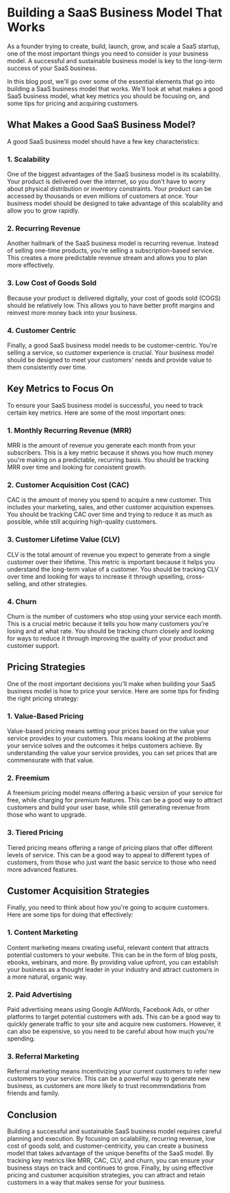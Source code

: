 # Building a SaaS Business Model That Works

As a founder trying to create, build, launch, grow, and scale a SaaS startup, one of the most important things you need to consider is your business model. A successful and sustainable business model is key to the long-term success of your SaaS business.

In this blog post, we'll go over some of the essential elements that go into building a SaaS business model that works. We'll look at what makes a good SaaS business model, what key metrics you should be focusing on, and some tips for pricing and acquiring customers.

## What Makes a Good SaaS Business Model?

A good SaaS business model should have a few key characteristics:

### 1. Scalability

One of the biggest advantages of the SaaS business model is its scalability. Your product is delivered over the internet, so you don't have to worry about physical distribution or inventory constraints. Your product can be accessed by thousands or even millions of customers at once. Your business model should be designed to take advantage of this scalability and allow you to grow rapidly.

### 2. Recurring Revenue

Another hallmark of the SaaS business model is recurring revenue. Instead of selling one-time products, you're selling a subscription-based service. This creates a more predictable revenue stream and allows you to plan more effectively.

### 3. Low Cost of Goods Sold

Because your product is delivered digitally, your cost of goods sold (COGS) should be relatively low. This allows you to have better profit margins and reinvest more money back into your business.

### 4. Customer Centric

Finally, a good SaaS business model needs to be customer-centric. You're selling a service, so customer experience is crucial. Your business model should be designed to meet your customers' needs and provide value to them consistently over time.

## Key Metrics to Focus On

To ensure your SaaS business model is successful, you need to track certain key metrics. Here are some of the most important ones:

### 1. Monthly Recurring Revenue (MRR)

MRR is the amount of revenue you generate each month from your subscribers. This is a key metric because it shows you how much money you're making on a predictable, recurring basis. You should be tracking MRR over time and looking for consistent growth.

### 2. Customer Acquisition Cost (CAC)

CAC is the amount of money you spend to acquire a new customer. This includes your marketing, sales, and other customer acquisition expenses. You should be tracking CAC over time and trying to reduce it as much as possible, while still acquiring high-quality customers.

### 3. Customer Lifetime Value (CLV)

CLV is the total amount of revenue you expect to generate from a single customer over their lifetime. This metric is important because it helps you understand the long-term value of a customer. You should be tracking CLV over time and looking for ways to increase it through upselling, cross-selling, and other strategies.

### 4. Churn

Churn is the number of customers who stop using your service each month. This is a crucial metric because it tells you how many customers you're losing and at what rate. You should be tracking churn closely and looking for ways to reduce it through improving the quality of your product and customer support.

## Pricing Strategies

One of the most important decisions you'll make when building your SaaS business model is how to price your service. Here are some tips for finding the right pricing strategy:

### 1. Value-Based Pricing

Value-based pricing means setting your prices based on the value your service provides to your customers. This means looking at the problems your service solves and the outcomes it helps customers achieve. By understanding the value your service provides, you can set prices that are commensurate with that value.

### 2. Freemium

A freemium pricing model means offering a basic version of your service for free, while charging for premium features. This can be a good way to attract customers and build your user base, while still generating revenue from those who want to upgrade.

### 3. Tiered Pricing

Tiered pricing means offering a range of pricing plans that offer different levels of service. This can be a good way to appeal to different types of customers, from those who just want the basic service to those who need more advanced features.

## Customer Acquisition Strategies

Finally, you need to think about how you're going to acquire customers. Here are some tips for doing that effectively:

### 1. Content Marketing

Content marketing means creating useful, relevant content that attracts potential customers to your website. This can be in the form of blog posts, ebooks, webinars, and more. By providing value upfront, you can establish your business as a thought leader in your industry and attract customers in a more natural, organic way.

### 2. Paid Advertising

Paid advertising means using Google AdWords, Facebook Ads, or other platforms to target potential customers with ads. This can be a good way to quickly generate traffic to your site and acquire new customers. However, it can also be expensive, so you need to be careful about how much you're spending.

### 3. Referral Marketing

Referral marketing means incentivizing your current customers to refer new customers to your service. This can be a powerful way to generate new business, as customers are more likely to trust recommendations from friends and family.

## Conclusion

Building a successful and sustainable SaaS business model requires careful planning and execution. By focusing on scalability, recurring revenue, low cost of goods sold, and customer-centricity, you can create a business model that takes advantage of the unique benefits of the SaaS model. By tracking key metrics like MRR, CAC, CLV, and churn, you can ensure your business stays on track and continues to grow. Finally, by using effective pricing and customer acquisition strategies, you can attract and retain customers in a way that makes sense for your business.